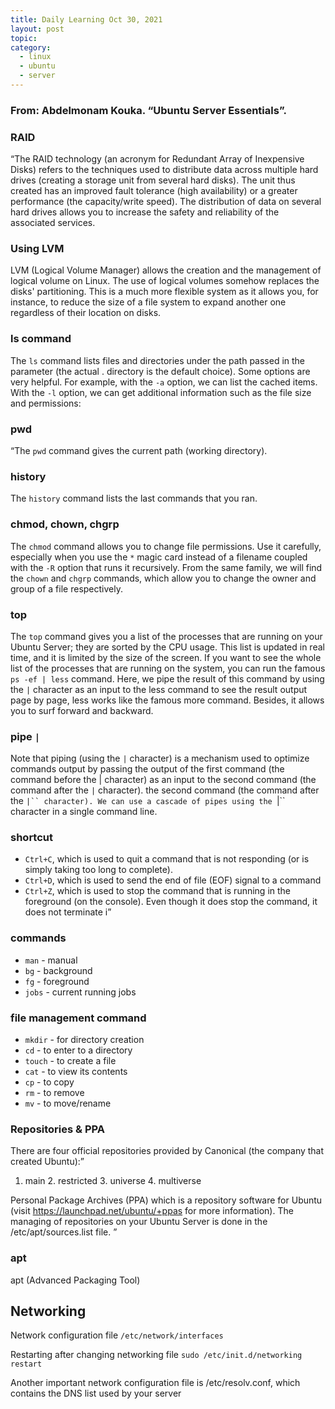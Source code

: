 ```yaml
---
title: Daily Learning Oct 30, 2021
layout: post
topic:
category:
  - linux 
  - ubuntu
  - server
---
```

### From: Abdelmonam Kouka. “Ubuntu Server Essentials”.

### RAID
“The RAID technology (an acronym for Redundant Array of Inexpensive Disks) refers to the techniques used to distribute data across multiple hard drives (creating a storage unit from several hard disks).
The unit thus created has an improved fault tolerance (high availability) or a greater performance (the capacity/write speed).
The distribution of data on several hard drives allows you to increase the safety and reliability of the associated services.

### Using LVM
LVM (Logical Volume Manager) allows the creation and the management of logical volume on Linux.
The use of logical volumes somehow replaces the disks' partitioning.
This is a much more flexible system as it allows you, for instance, to reduce the size of a file system to expand another one regardless of their location on disks.

### ls command    

The `ls` command lists files and directories under the path passed in the parameter (the actual . directory is the default choice).
Some options are very helpful. For example, with the `-a` option, we can list the cached items. With the `-l` option, we can get additional information such as the file size and permissions:

### pwd
“The `pwd` command gives the current path (working directory).

### history
The `history` command lists the last commands that you ran.

### chmod, chown, chgrp    
The `chmod` command allows you to change file permissions.
Use it carefully, especially when you use the `*` magic card instead of a filename coupled with the `-R` option that runs it recursively.
From the same family, we will find the `chown` and `chgrp` commands, which allow you to change the owner and group of a file respectively.

### top    
The `top` command gives you a list of the processes that are running on your Ubuntu Server; they are sorted by the CPU usage.
This list is updated in real time, and it is limited by the size of the screen.
If you want to see the whole list of the processes that are running on the system, you can run the famous `ps -ef | less` command.
Here, we pipe the result of this command by using the `|` character as an input to the less command to see the result output page by page, less works like the famous more command.
Besides, it allows you to surf forward and backward.

### pipe `|`    
Note that piping (using the `|` character) is a mechanism used to optimize commands output by passing the output of the first command (the command before the | character) as an input to the second command (the command after the `|` character).
the second command (the command after the `|`` character). We can use a cascade of pipes using the `|`` character in a single command line.

### shortcut     
* `Ctrl+C`, which is used to quit a command that is not responding (or is simply taking too long to complete).
* `Ctrl+D`, which is used to send the end of file (EOF) signal to a command
* `Ctrl+Z`, which is used to stop the command that is running in the foreground (on the console). Even though it does stop the command, it does not terminate i”

### commands     
* `man` - manual
* `bg` - background
* `fg` - foreground
* `jobs` - current running jobs

### file management command     
* `mkdir` - for directory creation
* `cd` - to enter to a directory
* `touch` - to create a file    
* `cat` - to view its contents
* `cp` - to copy
* `rm` - to remove
* `mv` - to move/rename

### Repositories & PPA
There are four official repositories provided by Canonical (the company that created Ubuntu):”
1. main 2. restricted 3. universe 4. multiverse    

Personal Package Archives (PPA) which is a repository software for Ubuntu (visit https://launchpad.net/ubuntu/+ppas for more information).
The managing of repositories on your Ubuntu Server is done in the /etc/apt/sources.list file. ”

### apt
apt (Advanced Packaging Tool)

## Networking 
Network configuration file ` /etc/network/interfaces `      

Restarting after changing networking file `sudo /etc/init.d/networking restart`      

Another important network configuration file is /etc/resolv.conf, which contains the DNS list used by your server     










